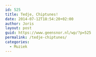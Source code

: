 ```yaml
---
id: 525
title: Tedje, Chiptunes!
date: 2014-07-12T18:54:20+02:00
author: Joris
layout: post
guid: https://www.geensnor.nl/wp/?p=525
permalink: /tedje-chiptunes/
categories:
  - Muziek
---
```

